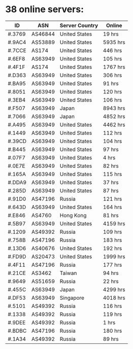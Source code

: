 # 38 online servers:

| ID | ASN | Server Country | Online |
| ------ | ------ | ------ | ------ |
| #.3769 | AS46844 | United States | 19 hrs |
| #.9AC4 | AS53889 | United States | 5935 hrs |
| #.7CCE | AS174 | United States | 446 hrs |
| #.6EF8 | AS63949 | United States | 105 hrs |
| #.4F1F | AS174 | United States | 1767 hrs |
| #.D363 | AS63949 | United States | 306 hrs |
| #.BA95 | AS63949 | United States | 91 hrs |
| #.8051 | AS63949 | United States | 120 hrs |
| #.3EB4 | AS63949 | United States | 106 hrs |
| #.F507 | AS63949 | Japan | 8943 hrs |
| #.7066 | AS63949 | Japan | 4852 hrs |
| #.A495 | AS63949 | United States | 4462 hrs |
| #.1449 | AS63949 | United States | 112 hrs |
| #.39CD | AS63949 | United States | 104 hrs |
| #.B445 | AS63949 | United States | 97 hrs |
| #.07F7 | AS63949 | United States | 4 hrs |
| #.0E7E | AS63949 | United States | 82 hrs |
| #.165A | AS63949 | United States | 115 hrs |
| #.DDA9 | AS63949 | United States | 37 hrs |
| #.285D | AS63949 | United States | 87 hrs |
| #.91D0 | AS47196 | Russia | 121 hrs |
| #.643D | AS63949 | United States | 164 hrs |
| #.E846 | AS4760 | Hong Kong | 81 hrs |
| #.5B97 | AS63949 | United States | 4159 hrs |
| #.1209 | AS49392 | Russia | 109 hrs |
| #.758B | AS47196 | Russia | 183 hrs |
| #.13D6 | AS40676 | United States | 192 hrs |
| #.FD9D | AS20473 | United States | 1999 hrs |
| #.4F11 | AS47196 | Russia | 177 hrs |
| #.21CE | AS3462 | Taiwan | 94 hrs |
| #.9649 | AS51659 | Russia | 22 hrs |
| #.455C | AS63949 | Japan | 4299 hrs |
| #.DF53 | AS63949 | Singapore | 4018 hrs |
| #.5101 | AS49392 | Russia | 116 hrs |
| #.1338 | AS49392 | Russia | 119 hrs |
| #.9DEE | AS49392 | Russia | 1 hrs |
| #.BDBC | AS47196 | Russia | 180 hrs |
| #.1A34 | AS49392 | Russia | 89 hrs |


